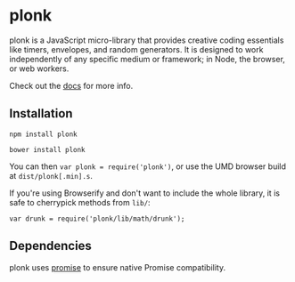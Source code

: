 
# plonk

plonk is a JavaScript micro-library that provides creative coding essentials like timers, envelopes, and random generators. It is designed to work independently of any specific medium or framework; in Node, the browser, or web workers.

Check out the [docs](tree/v0.1.0/doc) for more info.

## Installation

`npm install plonk`

`bower install plonk`

You can then ```var plonk = require('plonk')```, or use the UMD browser build at ```dist/plonk[.min].s```.

If you're using Browserify and don't want to include the whole library, it is safe to cherrypick methods from `lib/`:

`var drunk = require('plonk/lib/math/drunk');`

## Dependencies

plonk uses [promise](https://github.com/then/promise) to ensure native Promise compatibility.
